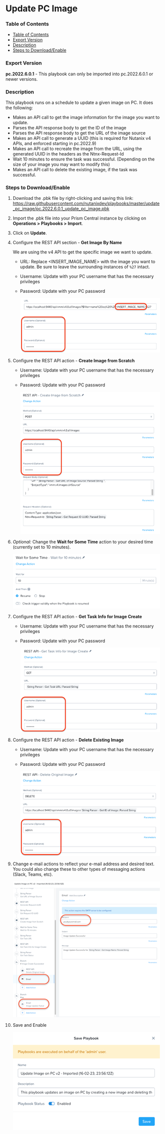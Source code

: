 # Update PC Image

### Table of Contents
- [Table of Contents](#table-of-contents)
- [Export Version](#export-version)
- [Description](#description)
- [Steps to Download/Enable](#steps-to-downloadenable)

### Export Version
<b>pc.2022.6.0.1</b> - This playbook can only be imported into pc.2022.6.0.1 or newer versions.

### Description
This playbook runs on a schedule to update a given image on PC. It does the following:

* Makes an API call to get the image information for the image you want to update.
* Parses the API response body to get the ID of the image
* Parses the API response body to get the URL of the image source
* Makes an API call to generate a UUID (this is required for Nutanix v4 APIs, and enforced starting in pc.2022.9)
* Makes an API call to recreate the image from the URL, using the generated UUID in the headers as the Ntnx-Request-Id
* Wait 10 minutes to ensure the task was successful. (Depending on the size of your image you may want to modify this)
* Makes an API call to delete the existing image, if the task was successful.

### Steps to Download/Enable
1. Download the .pbk file by right-clicking and saving this link: https://raw.githubusercontent.com/nutanixdev/playbooks/master/update_pc_image/pc.2022.6.0.1_update_pc_image.pbk
2. Import the .pbk file into your Prism Central instance by clicking on **Operations > Playbooks > Import**.
3. Click on **Update**.
4. Configure the REST API section - **Get Image By Name**
	
	We are using the v4 API to get the specific image we want to update.

    * URL: Replace <INSERT_IMAGE_NAME> with the image you want to update. Be sure to leave the surrounding instances of `%27` intact.
    * Username: Update with your PC username that has the necessary privileges
    * Password: Update with your PC password

        ![](update_pc_image1.png)

5. Configure the REST API action - **Create Image from Scratch**
   * Username: Update with your PC username that has the necessary privileges
   * Password: Update with your PC password

        ![](update_pc_image2.png)

6. *Optional:* Change the **Wait for Some Time** action to your desired time (currently set to 10 minutes).

    ![](update_pc_image3.png)

7. Configure the REST API action - **Get Task Info for Image Create**
   * Username: Update with your PC username that has the necessary privileges
   * Password: Update with your PC password

        ![](update_pc_image4.png)


7. Configure the REST API action - **Delete Existing Image**
   * Username: Update with your PC username that has the necessary privileges
   * Password: Update with your PC password

        ![](update_pc_image5.png)

8. Change e-mail actions to reflect your e-mail address and desired text. You could also change these to other types of messaging actions (Slack, Teams, etc).

    ![](update_pc_image6.png)

9.  Save and Enable

    ![](update_pc_image7.png)

